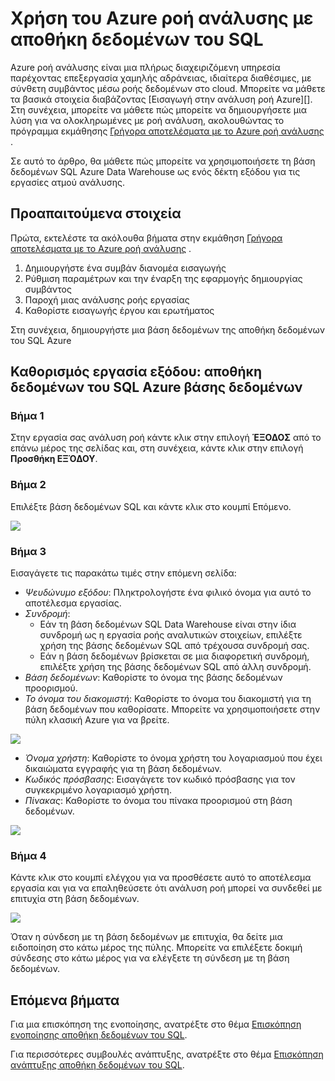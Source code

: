 <properties
   pageTitle="Χρήση του Azure ροή ανάλυσης με αποθήκη δεδομένων του SQL | Microsoft Azure"
   description="Συμβουλές για τη χρήση Azure ροή ανάλυσης με αποθήκη δεδομένων του SQL Azure για την ανάπτυξη λύσεων."
   services="sql-data-warehouse"
   documentationCenter="NA"
   authors="kevinvngo"
   manager="barbkess"
   editor=""/>

<tags
   ms.service="sql-data-warehouse"
   ms.devlang="NA"
   ms.topic="article"
   ms.tgt_pltfrm="NA"
   ms.workload="data-services"
   ms.date="08/16/2016"
   ms.author="kevin;barbkess;sonyama"/>

# <a name="use-azure-stream-analytics-with-sql-data-warehouse"></a>Χρήση του Azure ροή ανάλυσης με αποθήκη δεδομένων του SQL

Azure ροή ανάλυσης είναι μια πλήρως διαχειριζόμενη υπηρεσία παρέχοντας επεξεργασία χαμηλής αδράνειας, ιδιαίτερα διαθέσιμες, με σύνθετη συμβάντος μέσω ροής δεδομένων στο cloud. Μπορείτε να μάθετε τα βασικά στοιχεία διαβάζοντας [Εισαγωγή στην ανάλυση ροή Azure][]. Στη συνέχεια, μπορείτε να μάθετε πώς μπορείτε να δημιουργήσετε μια λύση για να ολοκληρωμένες με ροή ανάλυση, ακολουθώντας το πρόγραμμα εκμάθησης [Γρήγορα αποτελέσματα με το Azure ροή ανάλυσης][] .

Σε αυτό το άρθρο, θα μάθετε πώς μπορείτε να χρησιμοποιήσετε τη βάση δεδομένων SQL Azure Data Warehouse ως ενός δέκτη εξόδου για τις εργασίες ατμού ανάλυσης.

## <a name="prerequisites"></a>Προαπαιτούμενα στοιχεία

Πρώτα, εκτελέστε τα ακόλουθα βήματα στην εκμάθηση [Γρήγορα αποτελέσματα με το Azure ροή ανάλυσης][] .  

1. Δημιουργήστε ένα συμβάν διανομέα εισαγωγής
2. Ρύθμιση παραμέτρων και την έναρξη της εφαρμογής δημιουργίας συμβάντος
3. Παροχή μιας ανάλυσης ροής εργασίας
4. Καθορίστε εισαγωγής έργου και ερωτήματος

Στη συνέχεια, δημιουργήστε μια βάση δεδομένων της αποθήκη δεδομένων του SQL Azure

## <a name="specify-job-output-azure-sql-data-warehouse-database"></a>Καθορισμός εργασία εξόδου: αποθήκη δεδομένων του SQL Azure βάσης δεδομένων

### <a name="step-1"></a>Βήμα 1

Στην εργασία σας ανάλυση ροή κάντε κλικ στην επιλογή **ΈΞΟΔΟΣ** από το επάνω μέρος της σελίδας και, στη συνέχεια, κάντε κλικ στην επιλογή **Προσθήκη ΕΞΌΔΟΥ**.

### <a name="step-2"></a>Βήμα 2

Επιλέξτε βάση δεδομένων SQL και κάντε κλικ στο κουμπί Επόμενο.

![][add-output]

### <a name="step-3"></a>Βήμα 3
Εισαγάγετε τις παρακάτω τιμές στην επόμενη σελίδα:

- *Ψευδώνυμο εξόδου*: Πληκτρολογήστε ένα φιλικό όνομα για αυτό το αποτέλεσμα εργασίας.
- *Συνδρομή*:
    - Εάν τη βάση δεδομένων SQL Data Warehouse είναι στην ίδια συνδρομή ως η εργασία ροής αναλυτικών στοιχείων, επιλέξτε χρήση της βάσης δεδομένων SQL από τρέχουσα συνδρομή σας.
    - Εάν η βάση δεδομένων βρίσκεται σε μια διαφορετική συνδρομή, επιλέξτε χρήση της βάσης δεδομένων SQL από άλλη συνδρομή.
- *Βάση δεδομένων*: Καθορίστε το όνομα της βάσης δεδομένων προορισμού.
- *Το όνομα του διακομιστή*: Καθορίστε το όνομα του διακομιστή για τη βάση δεδομένων που καθορίσατε. Μπορείτε να χρησιμοποιήσετε στην πύλη κλασική Azure για να βρείτε.

![][server-name]

- *Όνομα χρήστη*: Καθορίστε το όνομα χρήστη του λογαριασμού που έχει δικαιώματα εγγραφής για τη βάση δεδομένων.
- *Κωδικός πρόσβασης*: Εισαγάγετε τον κωδικό πρόσβασης για τον συγκεκριμένο λογαριασμό χρήστη.
- *Πίνακας*: Καθορίστε το όνομα του πίνακα προορισμού στη βάση δεδομένων.

![][add-database]

### <a name="step-4"></a>Βήμα 4

Κάντε κλικ στο κουμπί ελέγχου για να προσθέσετε αυτό το αποτέλεσμα εργασία και για να επαληθεύσετε ότι ανάλυση ροή μπορεί να συνδεθεί με επιτυχία στη βάση δεδομένων.

![][test-connection]

Όταν η σύνδεση με τη βάση δεδομένων με επιτυχία, θα δείτε μια ειδοποίηση στο κάτω μέρος της πύλης. Μπορείτε να επιλέξετε δοκιμή σύνδεσης στο κάτω μέρος για να ελέγξετε τη σύνδεση με τη βάση δεδομένων.

## <a name="next-steps"></a>Επόμενα βήματα

Για μια επισκόπηση της ενοποίησης, ανατρέξτε στο θέμα [Επισκόπηση ενοποίησης αποθήκη δεδομένων του SQL][].

Για περισσότερες συμβουλές ανάπτυξης, ανατρέξτε στο θέμα [Επισκόπηση ανάπτυξης αποθήκη δεδομένων του SQL][].

<!--Image references-->

[add-output]: ./media/sql-data-warehouse-integrate-azure-stream-analytics/add-output.png
[server-name]: ./media/sql-data-warehouse-integrate-azure-stream-analytics/dw-server-name.png
[add-database]: ./media/sql-data-warehouse-integrate-azure-stream-analytics/add-database.png
[test-connection]: ./media/sql-data-warehouse-integrate-azure-stream-analytics/test-connection.png

<!--Article references-->

[Εισαγωγή στην ανάλυση Azure ροής]: ../stream-analytics/stream-analytics-introduction.md
[Γρήγορα αποτελέσματα με το Azure ροή ανάλυσης]: ../stream-analytics/stream-analytics-get-started.md
[Επισκόπηση ανάπτυξης αποθήκη δεδομένων του SQL]:  ./sql-data-warehouse-overview-develop.md
[Επισκόπηση ενοποίησης αποθήκη δεδομένων του SQL]:  ./sql-data-warehouse-overview-integrate.md

<!--MSDN references-->

<!--Other Web references-->
[Azure Stream Analytics documentation]: http://azure.microsoft.com/documentation/services/stream-analytics/
